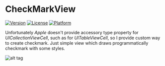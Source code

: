 # CheckMarkView

[![Version](https://img.shields.io/cocoapods/v/CheckMarkView.svg?style=flat)](http://cocoadocs.org/docsets/CheckMarkView)
[![License](https://img.shields.io/cocoapods/l/CheckMarkView.svg?style=flat)](http://cocoadocs.org/docsets/CheckMarkView)
[![Platform](https://img.shields.io/cocoapods/p/CheckMarkView.svg?style=flat)](http://cocoadocs.org/docsets/CheckMarkView)

Unfortunately <i>Apple</i> doesn't provide accessory type property for <i>UICollectionViewCell</i>, such as for <i>UITableViewCell</i>, so I provide custom way to create checkmark. Just simple view which draws programmatically checkmark with some styles.

![alt tag](https://raw.github.com/maximbilan/CheckMarkView/master/img/img1.png)
